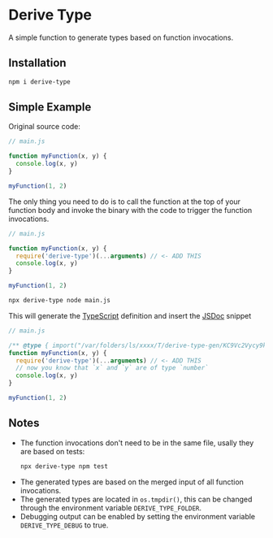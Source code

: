 # Derive Type

A simple function to generate types based on function invocations.

## Installation

```bash
npm i derive-type
```

## Simple Example

Original source code:

```js
// main.js

function myFunction(x, y) {
  console.log(x, y)
}

myFunction(1, 2)
```

The only thing you need to do is to call the function at the top of your function body and invoke the binary with the code to trigger the function invocations.

```js
// main.js

function myFunction(x, y) {
  require('derive-type')(...arguments) // <- ADD THIS
  console.log(x, y)
}

myFunction(1, 2)
```

```bash
npx derive-type node main.js
```

This will generate the [TypeScript](https://www.typescriptlang.org/) definition and insert the [JSDoc](https://jsdoc.app/) snippet

```js
// main.js

/** @type { import("/var/folders/ls/xxxx/T/derive-type-gen/KC9Vc2Vycy9kMDY1MDIzL3Byb2plY3RzL0Rldk9uRHV0eS9kZXJpdmUtdHlwZS10ZXN0L3Rlc3QuanM6NDoyNSk=").GEN } Generated */
function myFunction(x, y) {
  require('derive-type')(...arguments) // <- ADD THIS
  // now you know that `x` and `y` are of type `number`
  console.log(x, y)
}

myFunction(1, 2)
```

## Notes

- The function invocations don't need to be in the same file, usally they are based on tests:
  ```bash
  npx derive-type npm test
  ```
- The generated types are based on the merged input of all function invocations.
- The generated types are located in `os.tmpdir()`, this can be changed through the environment variable `DERIVE_TYPE_FOLDER`.
- Debugging output can be enabled by setting the environment variable `DERIVE_TYPE_DEBUG` to true.
